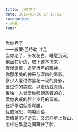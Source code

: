 ```yaml
---
title: 当你老了
date: 2016-03-26 17:15:52
categories:
- 诗歌
tags: 
---
```

当你老了  
——威廉·巴特勒·叶芝  
当你老了，头发花白，睡意沉沉，  
倦坐在炉边，取下这本书来，  
慢慢读着，追梦当年的眼神，  
你那柔美的神采与深幽的晕影。  
多少人爱过你昙花一现的身影，  
爱过你的美貌，以虚伪或真情，  
惟独一人曾爱你那朝圣者的心，  
爱你哀戚的脸上岁月的留痕。  
在炉罩边低眉弯腰，  
忧戚沉思，喃喃而语，  
爱情是怎样逝去，又怎样步上群山，  
怎样在繁星之间藏住了脸。  